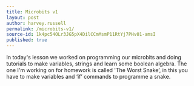 ```yaml
---
title: Microbits v1
layout: post
author: harvey.russell
permalink: /microbits-v1/
source-id: 1k4pc54OLr3JG5pX4DilCCmMsmP11RtYj7PHv01-amsI
published: true
---
```

In today's lesson we worked on programming our microbits and doing tutorials to make variables, strings and learn some boolean algebra. The one I'm working on for homework is called 'The Worst Snake’, in this you have to make variables and ‘if’ commands to programme a snake.

